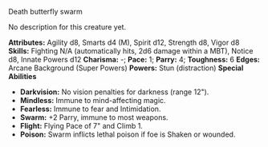 Death butterfly swarm

No description for this creature yet.

**Attributes:** Agility d8, Smarts d4 (M), Spirit d12, Strength d8,
Vigor d8
**Skills:** Fighting N/A (automatically hits, 2d6 damage within a MBT),
Notice d8, Innate Powers d12
**Charisma:** -; **Pace:** 1; **Parry:** 4; **Toughness:** 6
**Edges:** Arcane Background (Super Powers)
**Powers:** Stun (distraction)
**Special Abilities**
- **Darkvision:** No vision penalties for darkness (range 12").
- **Mindless:** Immune to mind-affecting magic.
- **Fearless:** Immune to fear and Intimidation.
- **Swarm:** +2 Parry, immune to most weapons.
- **Flight:** Flying Pace of 7" and Climb 1.
- **Poison:** Swarm inflicts lethal poison if foe is Shaken or wounded.

